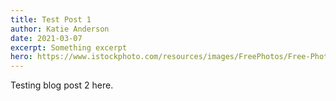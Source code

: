 ```yaml
---
title: Test Post 1
author: Katie Anderson
date: 2021-03-07
excerpt: Something excerpt
hero: https://www.istockphoto.com/resources/images/FreePhotos/Free-Photo_Mar1-1288844330_700x860.jpg
---
```

Testing blog post 2 here.